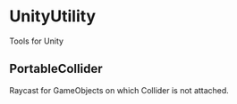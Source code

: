UnityUtility
============

Tools for Unity

## PortableCollider
Raycast for GameObjects on which Collider is not attached.
